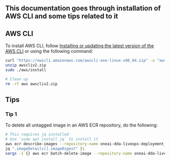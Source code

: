 ## This documentation goes through installation of AWS CLI and some tips related to it

## AWS CLI
To install AWS CLI, follow [Installing or updating the latest version of the AWS
CLI](https://docs.aws.amazon.com/cli/latest/userguide/getting-started-install.html)
or using the following command:

```zsh
curl "https://awscli.amazonaws.com/awscli-exe-linux-x86_64.zip" -o "awscliv2.zip"
unzip awscliv2.zip
sudo ./aws/install

# Clean up
rm -rf aws awscliv2.zip
```


## Tips
### Tip 1
To delete all untagged image in an AWS ECR repository, do the following:

```zsh
# This requires jq installed
# Use `sudo apt install jq` to install it
aws ecr describe-images --repository-name oneai-dda-liveops-deployment_test/custom_workbench --filter tagStatus=UNTAGGED |\
jq ".imageDetails[].imageDigest" |\
xargs -I {} aws ecr batch-delete-image --repository-name oneai-dda-liveops-deployment_test/custom_workbench --image-ids imageDigest={}
```
